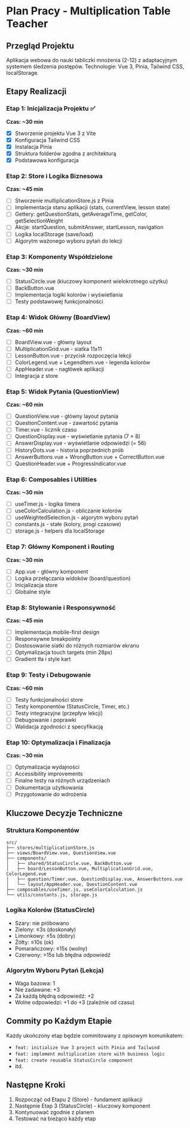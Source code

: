 # Plan Pracy - Multiplication Table Teacher

## Przegląd Projektu
Aplikacja webowa do nauki tabliczki mnożenia (2-12) z adaptacyjnym systemem śledzenia postępów. Technologie: Vue 3, Pinia, Tailwind CSS, localStorage.

## Etapy Realizacji

### Etap 1: Inicjalizacja Projektu ✅
**Czas: ~30 min**
- [x] Stworzenie projektu Vue 3 z Vite
- [x] Konfiguracja Tailwind CSS
- [x] Instalacja Pinia
- [x] Struktura folderów zgodna z architekturą
- [x] Podstawowa konfiguracja

### Etap 2: Store i Logika Biznesowa
**Czas: ~45 min**
- [ ] Stworzenie multiplicationStore.js z Pinia
- [ ] Implementacja stanu aplikacji (stats, currentView, lesson state)
- [ ] Gettery: getQuestionStats, getAverageTime, getColor, getSelectionWeight
- [ ] Akcje: startQuestion, submitAnswer, startLesson, navigation
- [ ] Logika localStorage (save/load)
- [ ] Algorytm ważonego wyboru pytań do lekcji

### Etap 3: Komponenty Współdzielone
**Czas: ~30 min**
- [ ] StatusCircle.vue (kluczowy komponent wielokrotnego użytku)
- [ ] BackButton.vue
- [ ] Implementacja logiki kolorów i wyświetlania
- [ ] Testy podstawowej funkcjonalności

### Etap 4: Widok Główny (BoardView)
**Czas: ~60 min**
- [ ] BoardView.vue - główny layout
- [ ] MultiplicationGrid.vue - siatka 11x11
- [ ] LessonButton.vue - przycisk rozpoczęcia lekcji
- [ ] ColorLegend.vue + LegendItem.vue - legenda kolorów
- [ ] AppHeader.vue - nagłówek aplikacji
- [ ] Integracja z store

### Etap 5: Widok Pytania (QuestionView)
**Czas: ~60 min**
- [ ] QuestionView.vue - główny layout pytania
- [ ] QuestionContent.vue - zawartość pytania
- [ ] Timer.vue - licznik czasu
- [ ] QuestionDisplay.vue - wyświetlanie pytania (7 × 8)
- [ ] AnswerDisplay.vue - wyświetlanie odpowiedzi (= 56)
- [ ] HistoryDots.vue - historia poprzednich prób
- [ ] AnswerButtons.vue + WrongButton.vue + CorrectButton.vue
- [ ] QuestionHeader.vue + ProgressIndicator.vue

### Etap 6: Composables i Utilities
**Czas: ~30 min**
- [ ] useTimer.js - logika timera
- [ ] useColorCalculation.js - obliczanie kolorów
- [ ] useWeightedSelection.js - algorytm wyboru pytań
- [ ] constants.js - stałe (kolory, progi czasowe)
- [ ] storage.js - helpers dla localStorage

### Etap 7: Główny Komponent i Routing
**Czas: ~30 min**
- [ ] App.vue - główny komponent
- [ ] Logika przełączania widoków (board/question)
- [ ] Inicjalizacja store
- [ ] Globalne style

### Etap 8: Stylowanie i Responsywność
**Czas: ~45 min**
- [ ] Implementacja mobile-first design
- [ ] Responsywne breakpointy
- [ ] Dostosowanie siatki do różnych rozmiarów ekranu
- [ ] Optymalizacja touch targets (min 28px)
- [ ] Gradient tła i style kart

### Etap 9: Testy i Debugowanie
**Czas: ~60 min**
- [ ] Testy funkcjonalności store
- [ ] Testy komponentów (StatusCircle, Timer, etc.)
- [ ] Testy integracyjne (przepływ lekcji)
- [ ] Debugowanie i poprawki
- [ ] Walidacja zgodności z specyfikacją

### Etap 10: Optymalizacja i Finalizacja
**Czas: ~30 min**
- [ ] Optymalizacja wydajności
- [ ] Accessibility improvements
- [ ] Finalne testy na różnych urządzeniach
- [ ] Dokumentacja użytkowania
- [ ] Przygotowanie do wdrożenia

## Kluczowe Decyzje Techniczne

### Struktura Komponentów
```
src/
├── stores/multiplicationStore.js
├── views/BoardView.vue, QuestionView.vue
├── components/
│   ├── shared/StatusCircle.vue, BackButton.vue
│   ├── board/LessonButton.vue, MultiplicationGrid.vue, ColorLegend.vue
│   ├── question/Timer.vue, QuestionDisplay.vue, AnswerButtons.vue
│   └── layout/AppHeader.vue, QuestionContent.vue
├── composables/useTimer.js, useColorCalculation.js
└── utils/constants.js, storage.js
```

### Logika Kolorów (StatusCircle)
- Szary: nie próbowano
- Zielony: ≤3s (doskonały)
- Limonkowy: ≤5s (dobry)
- Żółty: ≤10s (ok)
- Pomarańczowy: ≤15s (wolny)
- Czerwony: >15s lub błędna odpowiedź

### Algorytm Wyboru Pytań (Lekcja)
- Waga bazowa: 1
- Nie zadawane: +3
- Za każdą błędną odpowiedź: +2
- Wolne odpowiedzi: +1 do +3 (zależnie od czasu)

## Commity po Każdym Etapie
Każdy ukończony etap będzie commitowany z opisowym komunikatem:
- `feat: initialize Vue 3 project with Pinia and Tailwind`
- `feat: implement multiplication store with business logic`
- `feat: create reusable StatusCircle component`
- itd.

## Następne Kroki
1. Rozpocząć od Etapu 2 (Store) - fundament aplikacji
2. Następnie Etap 3 (StatusCircle) - kluczowy komponent
3. Kontynuować zgodnie z planem
4. Testować na bieżąco każdy etap
